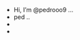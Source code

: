 - Hi, I’m @pedrooo9 ...
- ped ..
- 
- 
<!---
pedrooo9/pedrooo9 is a ✨ special ✨ repository because its `README.md` (this file) appears on your GitHub profile.
You can click the Preview link to take a look at your changes.
--->
